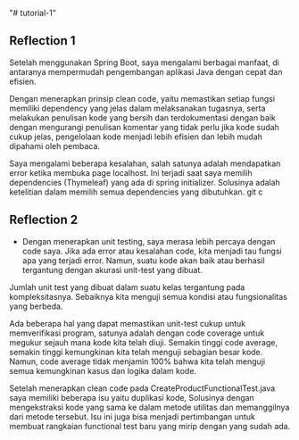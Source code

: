 "# tutorial-1" 

## Reflection 1

Setelah menggunakan Spring Boot, saya mengalami berbagai manfaat, 
di antaranya mempermudah pengembangan aplikasi Java dengan cepat dan efisien.

Dengan menerapkan prinsip clean code, yaitu memastikan setiap fungsi memiliki 
dependency yang jelas dalam melaksanakan tugasnya, serta melakukan penulisan 
kode yang bersih dan terdokumentasi dengan baik dengan mengurangi penulisan komentar 
yang tidak perlu jika kode sudah cukup jelas, pengelolaan kode menjadi lebih efisien 
dan lebih mudah dipahami oleh pembaca.

Saya mengalami beberapa kesalahan, salah satunya adalah mendapatkan error ketika membuka 
page localhost. Ini terjadi saat saya memilih dependencies (Thymeleaf) yang ada di spring 
initializer. Solusinya adalah ketelitian dalam memilih semua dependencies yang dibutuhkan.
git c
## Reflection 2

- Dengan menerapkan unit testing, saya merasa lebih percaya dengan code saya. Jika ada error 
atau kesalahan code, kita menjadi tau fungsi apa yang terjadi error. Namun, suatu kode akan 
baik atau berhasil tergantung dengan akurasi unit-test yang dibuat. 

Jumlah unit test yang dibuat dalam suatu kelas tergantung pada kompleksitasnya. Sebaiknya 
kita menguji semua kondisi atau fungsionalitas yang berbeda.

Ada beberapa hal yang dapat memastikan unit-test cukup untuk memverifikasi program,
satunya adalah dengan code coverage untuk megukur sejauh mana kode kita telah diuji. Semakin
tinggi code average, semakin tinggi kemungkinan kita telah menguji sebagian besar kode. Namun, 
code average tidak menjamin 100% bahwa kita telah menguji semua kemungkinan kasus dan logika dalam
kode. 

Setelah menerapkan clean code pada CreateProductFunctionalTest.java saya memiliki beberapa isu yaitu 
duplikasi kode, Solusinya dengan mengekstraksi kode yang sama ke dalam metode utilitas dan memanggilnya 
dari metode tersebut. Isu ini juga bisa menjadi pertimbangan untuk membuat rangkaian functional test baru 
yang mirip dengan yang sudah ada. 











